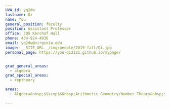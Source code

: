 ```yaml
---
UVA_id: yq2dw
lastname: Qi
name: You
general_position: faculty
position: Assistant Professor
office: 305 Kerchof Hall
phone: 434-924-4936
email: yq2dw@virginia.edu
image: __SITE_URL__/img/people/2019-fall/Qi.jpg
personal_page: https://you-qi2121.github.io/mypage/


grad_general_areas:
  - algebra
grad_special_areas:
  - reptheory

areas:
  - Algebra&nbsp;$$\cup$$&nbsp;Arithmetic Geometry/Number Theory&nbsp;$$\cup$$&nbsp;Representation Theory

---
```


